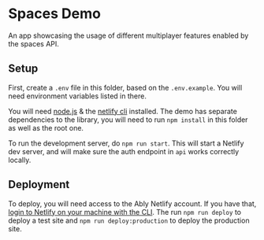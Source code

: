# Spaces Demo

An app showcasing the usage of different multiplayer features enabled by the spaces API.

## Setup

First, create a `.env` file in this folder, based on the `.env.example`. You will need environment variables listed in there.

You will need [node.js](https://nodejs.org/en/) & the [netlify cli](https://docs.netlify.com/cli/get-started/) installed. The demo has separate dependencies to the library, you will need to run `npm install` in this folder as well as the root one.

To run the development server, do `npm run start`. This will start a Netlify dev server, and will make sure the auth endpoint in `api` works correctly locally.

## Deployment

To deploy, you will need access to the Ably Netlify account. If you have that, [login to Netlify on your machine with the CLI](https://docs.netlify.com/cli/get-started/#obtain-a-token-with-the-command-line). The run `npm run deploy` to deploy a test site and `npm run deploy:production` to deploy the production site.
